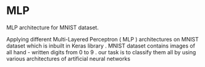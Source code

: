 # MLP
MLP architecture for MNIST dataset.

Applying different Multi-Layered Perceptron ( MLP ) architectures on MNIST dataset which is inbuilt in Keras library . MNIST dataset contains images of all hand - written digits from 0 to 9 . our task is to classify them all by using various architectures of artificial neural networks
